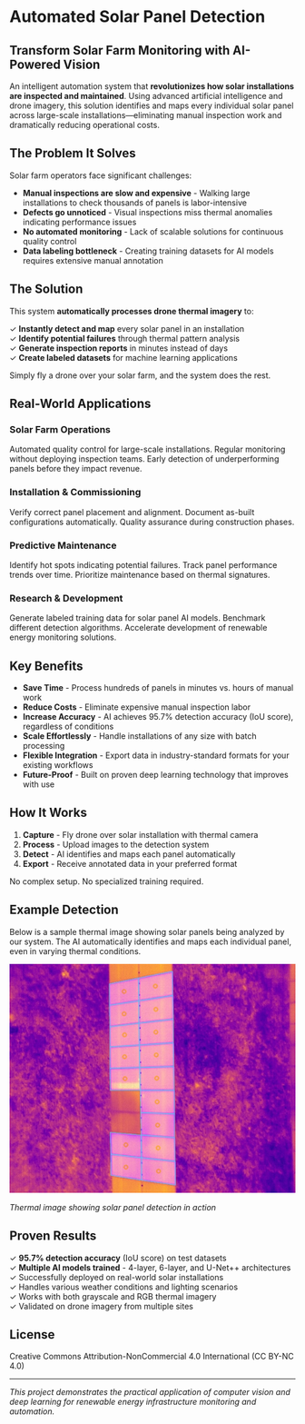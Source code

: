 # Automated Solar Panel Detection

## Transform Solar Farm Monitoring with AI-Powered Vision

An intelligent automation system that **revolutionizes how solar installations are inspected and maintained**. Using advanced artificial intelligence and drone imagery, this solution identifies and maps every individual solar panel across large-scale installations—eliminating manual inspection work and dramatically reducing operational costs.

## The Problem It Solves

Solar farm operators face significant challenges:

- **Manual inspections are slow and expensive** - Walking large installations to check thousands of panels is labor-intensive
- **Defects go unnoticed** - Visual inspections miss thermal anomalies indicating performance issues
- **No automated monitoring** - Lack of scalable solutions for continuous quality control
- **Data labeling bottleneck** - Creating training datasets for AI models requires extensive manual annotation

## The Solution

This system **automatically processes drone thermal imagery** to:

✓ **Instantly detect and map** every solar panel in an installation  
✓ **Identify potential failures** through thermal pattern analysis  
✓ **Generate inspection reports** in minutes instead of days  
✓ **Create labeled datasets** for machine learning applications  

Simply fly a drone over your solar farm, and the system does the rest.

## Real-World Applications

### Solar Farm Operations
Automated quality control for large-scale installations. Regular monitoring without deploying inspection teams. Early detection of underperforming panels before they impact revenue.

### Installation & Commissioning
Verify correct panel placement and alignment. Document as-built configurations automatically. Quality assurance during construction phases.

### Predictive Maintenance
Identify hot spots indicating potential failures. Track panel performance trends over time. Prioritize maintenance based on thermal signatures.

### Research & Development
Generate labeled training data for solar panel AI models. Benchmark different detection algorithms. Accelerate development of renewable energy monitoring solutions.

## Key Benefits

- **Save Time** - Process hundreds of panels in minutes vs. hours of manual work
- **Reduce Costs** - Eliminate expensive manual inspection labor
- **Increase Accuracy** - AI achieves 95.7% detection accuracy (IoU score), regardless of conditions
- **Scale Effortlessly** - Handle installations of any size with batch processing
- **Flexible Integration** - Export data in industry-standard formats for your existing workflows
- **Future-Proof** - Built on proven deep learning technology that improves with use

## How It Works

1. **Capture** - Fly drone over solar installation with thermal camera
2. **Process** - Upload images to the detection system
3. **Detect** - AI identifies and maps each panel automatically
4. **Export** - Receive annotated data in your preferred format

No complex setup. No specialized training required.

## Example Detection

Below is a sample thermal image showing solar panels being analyzed by our system. The AI automatically identifies and maps each individual panel, even in varying thermal conditions.

![Thermal Image of Solar Panels](./data/example/plasma-3.JPG)

*Thermal image showing solar panel detection in action*

## Proven Results

✓ **95.7% detection accuracy** (IoU score) on test datasets  
✓ **Multiple AI models trained** - 4-layer, 6-layer, and U-Net++ architectures  
✓ Successfully deployed on real-world solar installations  
✓ Handles various weather conditions and lighting scenarios  
✓ Works with both grayscale and RGB thermal imagery  
✓ Validated on drone imagery from multiple sites  

## License

Creative Commons Attribution-NonCommercial 4.0 International (CC BY-NC 4.0)

---

*This project demonstrates the practical application of computer vision and deep learning for renewable energy infrastructure monitoring and automation.*
